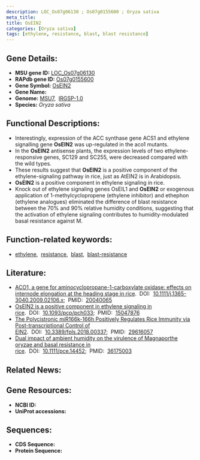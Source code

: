 ```yaml
---
description: LOC_Os07g06130 ; Os07g0155600 ; Oryza sativa
meta_title:
title: OsEIN2
categories: [Oryza sativa]
tags: [ethylene, resistance, blast, blast resistance]
---
```


## Gene Details:
- **MSU gene ID:** [LOC_Os07g06130](http://rice.uga.edu/cgi-bin/ORF_infopage.cgi?orf=LOC_Os07g06130)  
- **RAPdb gene ID:** [Os07g0155600](https://rapdb.dna.affrc.go.jp/locus/?name=Os07g0155600)  
- **Gene Symbol:** <u>OsEIN2</u>
- **Gene Name:**
- **Genome:**  [MSU7](http://rice.uga.edu/),&nbsp;&nbsp;[IRGSP-1.0](https://rapdb.dna.affrc.go.jp/download/irgsp1.html)
- **Species:** *Oryza sativa*

## Functional Descriptions:
   - Interestingly, expression of the ACC synthase gene ACS1 and ethylene signalling gene **OsEIN2** was up-regulated in the aco1 mutants.
   - In the **OsEIN2** antisense plants, the expression levels of two ethylene-responsive genes, SC129 and SC255, were decreased compared with the wild types.
   - These results suggest that **OsEIN2** is a positive component of the ethylene-signaling pathway in rice, just as AtEIN2 is in Arabidopsis.
   - **OsEIN2** is a positive component in ethylene signaling in rice.
   - Knock out of ethylene signaling genes OsEIL1 and **OsEIN2** or exogenous application of 1-methylcyclopropene (ethylene inhibitor) and ethephon (ethylene analogues) eliminated the difference of blast resistance between the 70% and 90% relative humidity conditions, suggesting that the activation of ethylene signaling contributes to humidity-modulated basal resistance against M.

## Function-related keywords:
   - [ethylene](/tags/ethylene/),&nbsp;&nbsp;[resistance](/tags/resistance/),&nbsp;&nbsp;[blast](/tags/blast/),&nbsp;&nbsp;[blast-resistance](/tags/blast-resistance/)

## Literature:
   - [ACO1, a gene for aminocyclopropane-1-carboxylate oxidase: effects on internode elongation at the heading stage in rice](https://www.doi.org/10.1111/j.1365-3040.2009.02106.x).&nbsp;&nbsp;DOI:&nbsp;&nbsp;[10.1111/j.1365-3040.2009.02106.x](https://www.doi.org/10.1111/j.1365-3040.2009.02106.x);&nbsp;&nbsp;PMID:&nbsp;&nbsp;[20040065](https://pubmed.ncbi.nlm.nih.gov/20040065/)
   - [OsEIN2 is a positive component in ethylene signaling in rice](https://www.doi.org/10.1093/pcp/pch033).&nbsp;&nbsp;DOI:&nbsp;&nbsp;[10.1093/pcp/pch033](https://www.doi.org/10.1093/pcp/pch033);&nbsp;&nbsp;PMID:&nbsp;&nbsp;[15047876](https://pubmed.ncbi.nlm.nih.gov/15047876/)
   - [The Polycistronic miR166k-166h Positively Regulates Rice Immunity via Post-transcriptional Control of EIN2](https://www.doi.org/10.3389/fpls.2018.00337).&nbsp;&nbsp;DOI:&nbsp;&nbsp;[10.3389/fpls.2018.00337](https://www.doi.org/10.3389/fpls.2018.00337);&nbsp;&nbsp;PMID:&nbsp;&nbsp;[29616057](https://pubmed.ncbi.nlm.nih.gov/29616057/)
   - [Dual impact of ambient humidity on the virulence of Magnaporthe oryzae and basal resistance in rice](https://www.doi.org/10.1111/pce.14452).&nbsp;&nbsp;DOI:&nbsp;&nbsp;[10.1111/pce.14452](https://www.doi.org/10.1111/pce.14452);&nbsp;&nbsp;PMID:&nbsp;&nbsp;[36175003](https://pubmed.ncbi.nlm.nih.gov/36175003/)

## Related News:

## Gene Resources:
- **NCBI ID:**  []()
- **UniProt accessions:** [](https://www.uniprot.org/uniprotkb//entry)

## Sequences:
- **CDS Sequence:**
- **Protein Sequence:**
